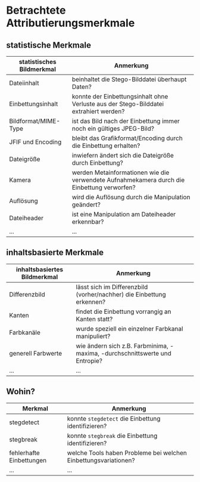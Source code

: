 # Betrachtete Attributierungsmerkmale
## statistische Merkmale
| statistisches Bildmerkmal | Anmerkung |
| --- | --- |
| Dateiinhalt | beinhaltet die Stego-Bilddatei überhaupt Daten? |
| Einbettungsinhalt | konnte der Einbettungsinhalt ohne Verluste aus der Stego-Bilddatei extrahiert werden? |
| Bildformat/MIME-Type | ist das Bild nach der Einbettung immer noch ein gültiges JPEG-Bild? |
| JFIF und Encoding | bleibt das Grafikformat/Encoding durch die Einbettung erhalten? |
| Dateigröße | inwiefern ändert sich die Dateigröße durch Einbettung? |
| Kamera | werden Metainformationen wie die verwendete Aufnahmekamera durch die Einbettung verworfen? |
| Auflösung | wird die Auflösung durch die Manipulation geändert? |
| Dateiheader | ist eine Manipulation am Dateiheader erkennbar? |
| ... | ... |
## inhaltsbasierte Merkmale
| inhaltsbasiertes Bildmerkmal | Anmerkung |
| --- | --- |
| Differenzbild | lässt sich im Differenzbild (vorher/nachher) die Einbettung erkennen? |
| Kanten | findet die Einbettung vorrangig an Kanten statt? |
| Farbkanäle | wurde speziell ein einzelner Farbkanal manipuliert? |
| generell Farbwerte | wie ändern sich z.B. Farbminima, -maxima, -durchschnittswerte und Entropie? |
| ... | ... |
## Wohin?
| Merkmal | Anmerkung |
| --- | --- |
| stegdetect | konnte `stegdetect` die Einbettung identifizieren? |
| stegbreak | konnte `stegbreak` die Einbettung identifizieren? |
| fehlerhafte Einbettungen | welche Tools haben Probleme bei welchen Einbettungsvariationen? |
| ... | ... |
